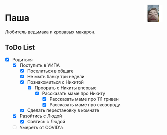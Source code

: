 <a href="https://google.com/search?q=как+не+быть+лохом"><img width="60" align="right" src="https://github.com/kotleni/kotleni.github.io/blob/master/assets/pasha.png?raw=true"></img></a>

# Паша
Любитель ведьмака и кровавых макарон.

## ToDo List
- [x] Родиться
  - [x] Поступить в УИПА
    - [x] Поселиться в общаге
    - [x] Не мыть банку три недели
    - [x] Познакомиться с Никитой
      - [x] Проорать с Никиты впервые
        - [x] Рассказать маме про Никиту
          - [x]  Рассказать маме про 111 гривен
          - [x]  Рассказать маме про сковороду
     - [x] Сделать перестановку в комнате
  - [x] Разойтись с Людой
    - [x] Сойтись с Людой
  - [ ] Умереть от COVID'a

